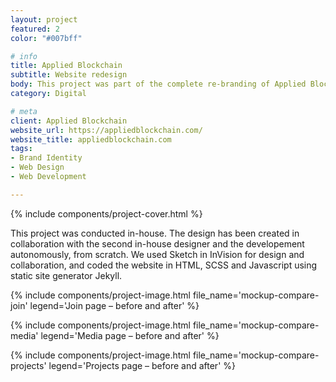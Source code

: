 ```yaml
---
layout: project
featured: 2
color: "#007bff"

# info
title: Applied Blockchain
subtitle: Website redesign
body: This project was part of the complete re-branding of Applied Blockchain, a blockchain consultancy and development startup. I was brought onboard to create from scratch what would become the company's new brand identity. And the biggest part of that project was the website rebranding.
category: Digital

# meta
client: Applied Blockchain
website_url: https://appliedblockchain.com/
website_title: appliedblockchain.com
tags:
- Brand Identity
- Web Design
- Web Development

---
```


{% include components/project-cover.html %}

This project was conducted in-house. The design has been created in collaboration with the second in-house designer and the developement autonomously, from scratch. We used Sketch in InVision for design and collaboration, and coded the website in HTML, SCSS and Javascript using static site generator Jekyll.

{% include components/project-image.html
  file_name='mockup-compare-join'
  legend='Join page – before and after'
%}

{% include components/project-image.html
  file_name='mockup-compare-media'
  legend='Media page – before and after'
%}

{% include components/project-image.html
  file_name='mockup-compare-projects'
  legend='Projects page – before and after'
%}
